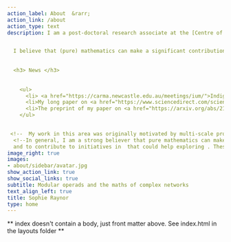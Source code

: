 ```yaml
---
action_label: About  &rarr;
action_link: /about
action_type: text
description: I am a post-doctoral research associate at the [Centre of Australian Category Theory (CoACT)](https://www.mq.edu.au/research/research-centres-groups-and-facilities/innovative-technologies/centres/centre-of-australian-category-theory-coact), Macquarie University. I work in the general area of operad theory, with a focus on modular operads and their foundations. My aim is to develop modular operadic techniques to improve our understanding of complex networks.  


  I believe that (pure) mathematics can make a significant contribution in the search for enduring solutions to some of the world's most pressing problems. As a working mathematician, it is my responsibility to critically examine my assumptions, practices and institutions, and work to dismantle barriers to participation in mathematical enquiry. 
  
  
  <h3> News </h3>
  
  
    <ul>
      <li> <a href="https://carma.newcastle.edu.au/meetings/ium/">Indigenising University Mathematics</a> conference at the University of Newcastle 20-21 September 2021. Here are my [reflections](). (With corrections to the version included in the MQ Maths and Stats October newsletter.) </li>
      <li>My long paper on <a href="https://www.sciencedirect.com/science/article/pii/S0001870821004503">Graphical combinatorics and a distributive law for modular operads</a> has been published in <a href="https://www.sciencedirect.com/journal/advances-in-mathematics/vol/392/suppl/C3">Advances in Mathematics</a>. It can be accessed without subscription for a limited time <a href="https://authors.elsevier.com/a/1dnt0RELdnJN3">here.</a> </li>
      <li>The preprint of my paper on <a href="https://arxiv.org/abs/2108.04557">Brauer diagrams, modular operads and a nerve theorem for circuit algebras</a> is available on the arXiv. </li>
    </ul> 
  

 <!--  My work in this area was originally motivated by multi-scale problems in neuroscience, and much of my current research is concerned with building an abstract mathematical theory of network cycles as generators of complexity. I am particularly interested in building research collaborations with the aim of translating this abstract theory into applications towards increasing the interpretability, and reducing the carbon footprint, of AI. -->
  <!--In general, I am a strong believer that pure mathematics can make a  significant contribution in the search for enduring solutions to some of the world's most pressing problems. SOMETHING ABOUT ENGAGEMENT AND OBSTACLES TO OPPORTUNITY... LOOK AT CLOVER'S STATEMENT
  and to contribute to initiatives in  that could help exploring . These days, I am particularly keen to form collaborations to explore the possibilities for translating the abstract mathematical theory of networks with cycles -->
image_right: true
images:
- about/sidebar/avatar.jpg
show_action_link: true
show_social_links: true
subtitle: Modular operads and the maths of complex networks 
text_align_left: true
title: Sophie Raynor
type: home
---
```


** index doesn't contain a body, just front matter above.
See index.html in the layouts folder **
